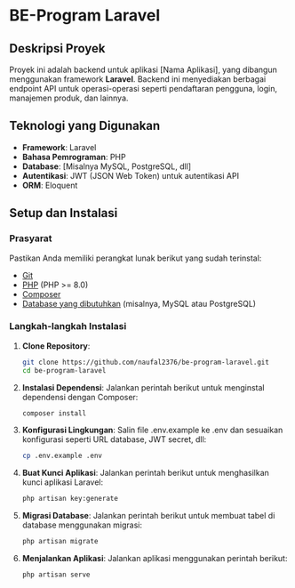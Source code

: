 # BE-Program Laravel

## Deskripsi Proyek

Proyek ini adalah backend untuk aplikasi [Nama Aplikasi], yang dibangun menggunakan framework **Laravel**. Backend ini menyediakan berbagai endpoint API untuk operasi-operasi seperti pendaftaran pengguna, login, manajemen produk, dan lainnya.

## Teknologi yang Digunakan

- **Framework**: Laravel
- **Bahasa Pemrograman**: PHP
- **Database**: [Misalnya MySQL, PostgreSQL, dll]
- **Autentikasi**: JWT (JSON Web Token) untuk autentikasi API
- **ORM**: Eloquent


## Setup dan Instalasi

### Prasyarat
Pastikan Anda memiliki perangkat lunak berikut yang sudah terinstal:
- [Git](https://git-scm.com/)
- [PHP](https://www.php.net/downloads.php) (PHP >= 8.0)
- [Composer](https://getcomposer.org/)
- [Database yang dibutuhkan](https://www.mysql.com/) (misalnya, MySQL atau PostgreSQL)

### Langkah-langkah Instalasi

1. **Clone Repository**:
   ```bash
   git clone https://github.com/naufal2376/be-program-laravel.git
   cd be-program-laravel

2. **Instalasi Dependensi**: Jalankan perintah berikut untuk menginstal dependensi dengan Composer:
   ```bash
   composer install

3. **Konfigurasi Lingkungan**: Salin file .env.example ke .env dan sesuaikan konfigurasi seperti URL database, JWT secret, dll:
   ```bash
   cp .env.example .env

4. **Buat Kunci Aplikasi**: Jalankan perintah berikut untuk menghasilkan kunci aplikasi Laravel:
   ```bash
   php artisan key:generate

5. **Migrasi Database**: Jalankan perintah berikut untuk membuat tabel di database menggunakan migrasi:
   ```bash
   php artisan migrate

6. **Menjalankan Aplikasi**: Jalankan aplikasi menggunakan perintah berikut:
   ```bash
   php artisan serve
